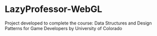# LazyProfessor-WebGL
Project developed to complete the course: Data Structures and Design Patterns for Game Developers by University of Colorado
